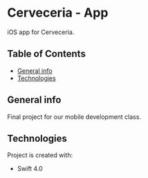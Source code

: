 # Cerveceria - App
iOS app for Cerveceria.

## Table of Contents
* [General info](#general-info)
* [Technologies](#technologies)

## General info
Final project for our mobile development class.

## Technologies
Project is created with:
* Swift 4.0
